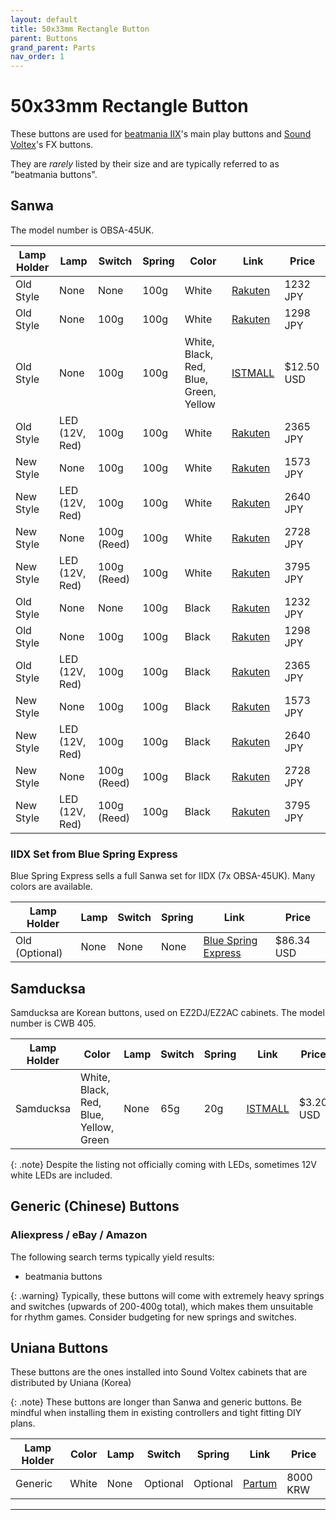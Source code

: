 ```yaml
---
layout: default
title: 50x33mm Rectangle Button
parent: Buttons
grand_parent: Parts
nav_order: 1
---
```


# 50x33mm Rectangle Button

These buttons are used for [beatmania IIX](/controllers/beatmania-iidx/beatmania-iidx.md)'s main play buttons and [Sound Voltex](/controllers/sound-voltex/sound-voltex.md)'s FX buttons.

They are *rarely* listed by their size and are typically referred to as "beatmania buttons".

## Sanwa

The model number is OBSA-45UK.

| **Lamp Holder** | **Lamp**           | **Switch**  | **Spring** | **Color** | **Link**       | **Price**  |
|-----------------|--------------------|-------------|------------|-----------|----------------|------------|
| Old Style       | None               | None        | 100g       | White     | [Rakuten][R1]  | 1232 JPY   |
| Old Style       | None               | 100g        | 100g       | White     | [Rakuten][R2]  | 1298 JPY   |
| Old Style       | None               | 100g        | 100g       | White, Black, Red, Blue, Green, Yellow     | [ISTMALL][I1]  | $12.50 USD |
| Old Style       | LED (12V, Red)     | 100g        | 100g       | White     | [Rakuten][R3]  | 2365 JPY   |
| New Style       | None               | 100g        | 100g       | White     | [Rakuten][R4]  | 1573 JPY   |
| New Style       | LED (12V, Red)     | 100g        | 100g       | White     | [Rakuten][R5]  | 2640 JPY   |
| New Style       | None               | 100g (Reed) | 100g       | White     | [Rakuten][R6]  | 2728 JPY   |
| New Style       | LED (12V, Red)     | 100g (Reed) | 100g       | White     | [Rakuten][R7]  | 3795 JPY   |
| Old Style       | None               | None        | 100g       | Black     | [Rakuten][R8]  | 1232 JPY   |
| Old Style       | None               | 100g        | 100g       | Black     | [Rakuten][R9]  | 1298 JPY   |
| Old Style       | LED (12V, Red)     | 100g        | 100g       | Black     | [Rakuten][R10] | 2365 JPY   |
| New Style       | None               | 100g        | 100g       | Black     | [Rakuten][R11] | 1573 JPY   |
| New Style       | LED (12V, Red)     | 100g        | 100g       | Black     | [Rakuten][R12] | 2640 JPY   |
| New Style       | None               | 100g (Reed) | 100g       | Black     | [Rakuten][R13] | 2728 JPY   |
| New Style       | LED (12V, Red)     | 100g (Reed) | 100g       | Black     | [Rakuten][R14] | 3795 JPY   |

### IIDX Set from Blue Spring Express

Blue Spring Express sells a full Sanwa set for IIDX (7x OBSA-45UK). Many colors are available.

| **Lamp Holder** | **Lamp** | **Switch**  | **Spring** | **Link**                   | **Price**   |
|-----------------|----------|-------------|------------|----------------------------|-------------|
| Old (Optional)  | None     | None        | None       | [Blue Spring Express][B1]  | $86.34 USD |

## Samducksa

Samducksa are Korean buttons, used on EZ2DJ/EZ2AC cabinets. The model number is CWB 405.

| **Lamp Holder** | **Color**                              | **Lamp** | **Switch**  | **Spring** | **Link**      | **Price**  |
|-----------------|----------------------------------------|----------|-------------|------------|---------------|------------|
| Samducksa       | White, Black, Red, Blue, Yellow, Green | None     | 65g         | 20g        | [ISTMALL][I2] | $3.20 USD  |

{: .note}
Despite the listing not officially coming with LEDs, sometimes 12V white LEDs are included.

## Generic (Chinese) Buttons

### Aliexpress / eBay / Amazon

The following search terms typically yield results:

* beatmania buttons

{: .warning}
Typically, these buttons will come with extremely heavy springs and switches (upwards of 200-400g total), which makes them unsuitable for rhythm games. Consider budgeting for new springs and switches.

## Uniana Buttons

These buttons are the ones installed into Sound Voltex cabinets that are distributed by Uniana (Korea)

{: .note}
These buttons are longer than Sanwa and generic buttons. Be mindful when installing them in existing controllers and tight fitting DIY plans.

| **Lamp Holder** | **Color** | **Lamp** | **Switch**  | **Spring** | **Link**      | **Price** |
|-----------------|-----------|----------|-------------|------------|---------------|-----------|
| Generic         | White     | None     | Optional    | Optional   | [Partum][P1]  | 8000 KRW  |

----

[R1]: https://item.rakuten.co.jp/sanwadenshi/ilumb_5000/
[R2]: https://item.rakuten.co.jp/sanwadenshi/ilumb_100/
[R3]: https://item.rakuten.co.jp/sanwadenshi/ilumb_099/
[R4]: https://item.rakuten.co.jp/sanwadenshi/ilumb_104/
[R5]: https://item.rakuten.co.jp/sanwadenshi/ilumb_103/
[R6]: https://item.rakuten.co.jp/sanwadenshi/ilumb_108/
[R7]: https://item.rakuten.co.jp/sanwadenshi/ilumb_107/
[R8]: https://item.rakuten.co.jp/sanwadenshi/ilumb_5001/
[R9]: https://item.rakuten.co.jp/sanwadenshi/ilumb_098/
[R10]: https://item.rakuten.co.jp/sanwadenshi/ilumb_097/
[R11]: https://item.rakuten.co.jp/sanwadenshi/ilumb_102/
[R12]: https://item.rakuten.co.jp/sanwadenshi/ilumb_101/
[R13]: https://item.rakuten.co.jp/sanwadenshi/ilumb_106/
[R14]: https://item.rakuten.co.jp/sanwadenshi/ilumb_105/

[I1]: https://www.us.istmall.co.kr/Product/Detail/view/pid/39/cid/161
[I2]: https://www.us.istmall.co.kr/Product/Detail/view/pid/71/cid/161



[I1]: https://www.us.istmall.co.kr/Product/Detail/view/pid/48/cid/161
[I2]: https://www.us.istmall.co.kr/Product/Detail/view/pid/67/cid/161
[B1]: https://bluespringexpress.net/en-us/products/iidx-sanwa-set
[P1]: https://smartstore.naver.com/partum/products/5882277767